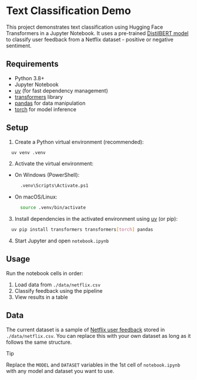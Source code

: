 # Text Classification Demo

This project demonstrates text classification using Hugging Face Transformers in a Jupyter Notebook. It uses a pre-trained [DistilBERT model](https://huggingface.co/distilbert/distilbert-base-uncased-finetuned-sst-2-english) to classify user feedback from a Netflix dataset - positive or negative sentiment.

## Requirements
- Python 3.8+
- Jupyter Notebook
- [uv](https://github.com/astral-sh/uv) (for fast dependency management)
- [transformers](https://huggingface.co/docs/transformers/index) library
- [pandas](https://pandas.pydata.org/) for data manipulation
- [torch](https://pytorch.org/) for model inference

## Setup

1. Create a Python virtual environment (recommended):
  ```sh
    uv venv .venv
  ```

2. Activate the virtual environment:
- On Windows (PowerShell):
  ```sh
    .venv\Scripts\Activate.ps1
  ```
- On macOS/Linux:
  ```sh
    source .venv/bin/activate
  ```

3. Install dependencies in the activated environment using [uv](https://github.com/astral-sh/uv) (or pip):
  ```sh
    uv pip install transformers transformers[torch] pandas
  ```

4. Start Jupyter and open `notebook.ipynb`

## Usage
Run the notebook cells in order:
1. Load data from `./data/netflix.csv`
2. Classify feedback using the pipeline
3. View results in a table

## Data
The current dataset is a sample of [Netflix user feedback](https://www.kaggle.com/datasets/vishweshsalodkar/customer-feedback-dataset) stored in `./data/netflix.csv`.
You can replace this with your own dataset as long as it follows the same structure.

> [!TIP]
> Replace the `MODEL` and `DATASET` variables in the 1st cell of `notebook.ipynb` with any model and dataset you want to use.
